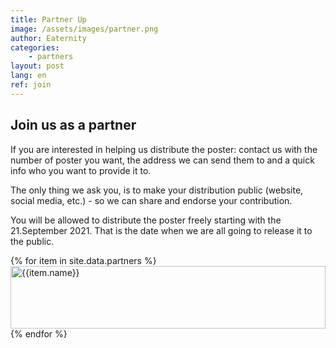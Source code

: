 ```yaml
---
title: Partner Up
image: /assets/images/partner.png
author: Eaternity
categories: 
    - partners
layout: post
lang: en
ref: join
---
```


## Join us as a partner

If you are interested in helping us distribute the poster: contact us with the number of poster you want, the address we can send them to and a quick info who you want to provide it to.

The only thing we ask you, is to make your distribution public (website, social media, etc.) - so we can share and endorse your contribution.

You will be allowed to distribute the poster freely starting with the 21.September 2021. That is the date when we are all going to release it to the public.


<div class="container">
    <div class="row">
        {% for item in site.data.partners %}
        <div class="col-lg-2 col-md-2 col-sm-2 col-xs-4">
            <div class="item">
                <img height="100" width="100%" src="{{item.image}}" alt="{{item.name}}" title="{{item.name}}">
            </div>
        </div>
        {% endfor %}
    </div>
</div>


